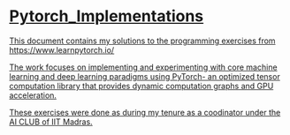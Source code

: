# <u>**Pytorch_Implementations**
This document contains my solutions to the programming exercises from https://www.learnpytorch.io/

The work focuses on implementing and experimenting with core machine learning and deep learning paradigms using PyTorch- an optimized tensor computation library that provides dynamic computation graphs and GPU acceleration.

These exercises were done as during my tenure as a coodinator under the AI CLUB of IIT Madras. 


